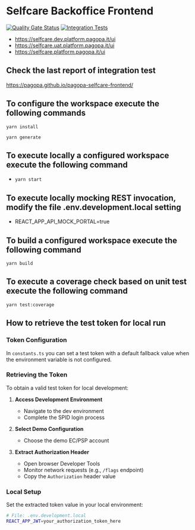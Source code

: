 # Selfcare Backoffice Frontend
[![Quality Gate Status](https://sonarcloud.io/api/project_badges/measure?project=pagopa_pagopa-selfcare-frontend&metric=alert_status)](https://sonarcloud.io/dashboard?id=pagopa_pagopa-selfcare-frontend)
[![Integration Tests](https://github.com/pagopa/pagopa-selfcare-frontend/actions/workflows/ci_integration_test.yml/badge.svg?branch=main)](https://github.com/pagopa/pagopa-selfcare-frontend/actions/workflows/ci_integration_test.yml)

- https://selfcare.dev.platform.pagopa.it/ui
- https://selfcare.uat.platform.pagopa.it/ui
- https://selfcare.platform.pagopa.it/ui

## Check the last report of integration test
https://pagopa.github.io/pagopa-selfcare-frontend/

## To configure the workspace execute the following commands
`yarn install`

`yarn generate`

## To execute locally a configured workspace execute the following command
- `yarn start`

## To execute locally mocking REST invocation, modify the file .env.development.local setting
- REACT_APP_API_MOCK_PORTAL=true

## To build a configured workspace execute the following command
`yarn build`

## To execute a coverage check based on unit test execute the following command
`yarn test:coverage`

## How to retrieve the test token for local run

### Token Configuration
In `constants.ts` you can set a test token with a default fallback value when the environment variable is not configured.

### Retrieving the Token
To obtain a valid test token for local development:

1. **Access Development Environment**
   - Navigate to the dev environment
   - Complete the SPID login process

2. **Select Demo Configuration**
   - Choose the demo EC/PSP account

3. **Extract Authorization Header**
   - Open browser Developer Tools
   - Monitor network requests (e.g., `/flags` endpoint)
   - Copy the `Authorization` header value

### Local Setup
Set the extracted token value in your local environment:

```bash
# File: .env.development.local
REACT_APP_JWT=your_authorization_token_here